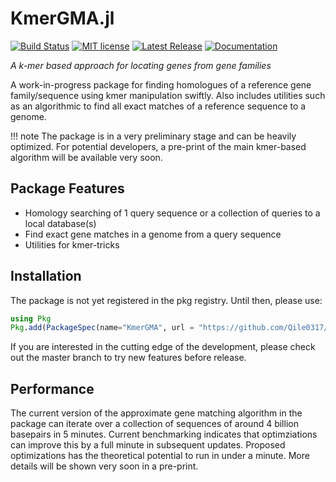 # KmerGMA.jl
[![Build Status](https://github.com/Qile0317/KmerGMA.jl/actions/workflows/CI.yml/badge.svg?branch=master)](https://github.com/Qile0317/KmerGMA.jl/actions/workflows/CI.yml?query=branch%3Amaster) [![MIT license](https://img.shields.io/badge/license-MIT-green.svg)](https://github.com/Qile0317/LICENSE) [![Latest Release](https://img.shields.io/github/release/Qile0317/KmerGMA.jl.svg)](https://github.com/Qile0317/KmerGMA.jl/releases/latest) [![Documentation](https://img.shields.io/badge/docs-stable-blue.svg)](https://qile0317.github.io/KmerGMA.jl/)

*A k-mer based approach for locating genes from gene families*

A work-in-progress package for finding homologues of a reference gene family/sequence using kmer manipulation swiftly. Also includes utilities such as an algorithmic to find all exact matches of a reference sequence to a genome. 

!!! note
    The package is in a very preliminary stage and can be heavily optimized. For potential developers, a pre-print of the main kmer-based algorithm will be available very soon. 

## Package Features
- Homology searching of 1 query sequence or a collection of queries to a local database(s)
- Find exact gene matches in a genome from a query sequence
- Utilities for kmer-tricks

## Installation
The package is not yet registered in the pkg registry. Until then, please use:

```julia
using Pkg
Pkg.add(PackageSpec(name="KmerGMA", url = "https://github.com/Qile0317/KmerGMA.jl.git"))
```

If you are interested in the cutting edge of the development, please check out the master branch to try new features before release.

## Performance
The current version of the approximate gene matching algorithm in the package can iterate over a collection of sequences of around 4 billion basepairs in 5 minutes. Current benchmarking indicates that optimziations can improve this by a full minute in subsequent updates. Proposed optimizations has the theoretical potential to run in under a minute. More details will be shown very soon in a pre-print. 